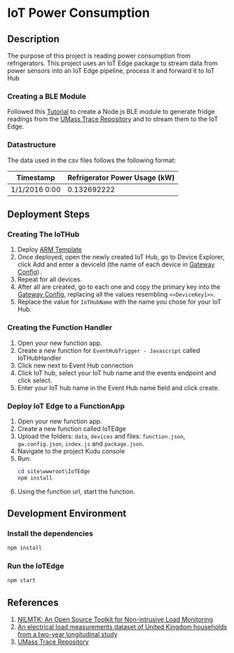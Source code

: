 # IoT Power Consumption

## Description

The purpose of this project is reading power consumption from refrigerators. This project uses an IoT Edge package to stream data from power sensors into an IoT Edge pipeline, process it and forward it to IoT Hub

### Creating a BLE Module

Followed this [Tutorial](https://docs.microsoft.com/en-us/azure/iot-hub/iot-hub-iot-edge-create-module-js) to create a Node.js BLE module to generate fridge readings from the [UMass Trace Repository](http://traces.cs.umass.edu/index.php/Smart/Smart) and to stream them to the IoT Edge.

### Datastructure

The data used in the csv files follows the following format:

| Timestamp     | Refrigerator Power Usage (kW) |
| ------------- | ----------------------------- |
| 1/1/2016 0:00 | 0.132692222                   |

## Deployment Steps

### Creating The IoTHub
1. Deploy [ARM Template](assets/deployment.json)
2. Once deployed, open the newly created IoT Hub, go to Device Explorer, click Add and enter a deviceId (the name of each device in [Gateway Config](gw.config.json)).
3. Repeat for all devices.
4. After all are created, go to each one and copy the primary key into the [Gateway Config](gw.config.json), replacing all the values resembling `<<DeviceKey1>>`.
5. Replace the value for `IoTHubName` with the name you chose for your IoT Hub.

### Creating the Function Handler
1. Open your new function app. 
2. Create a new function for `EventHubTrigger - Javascript` called IoTHubHandler
3. Click new next to Event Hub connection
4. Click IoT hub, select your IoT hub name and the events endpoint and click select.
5. Enter your IoT hub name in the Event Hub name field and click create.

### Deploy IoT Edge to a FunctionApp
1. Open your new function app.
2. Create a new function called IoTEdge
3. Upload the folders: `data`, `devices` and files: `function.json`, `gw.config.json`, `index.js` and `package.json`.
4. Navigate to the project Kudu console
5. Run:
    ```powershell
    cd site\wwwroot\IoTEdge
    npm install
    ```
6. Using the function url, start the function.

## Development Environment

### Install the dependencies
```bash
npm install
```
### Run the IoTEdge
```bash
npm start
```

## References

1. [NILMTK: An Open Source Toolkit for Non-intrusive Load Monitoring](https://arxiv.org/pdf/1404.3878.pdf)
2. [An electrical load measurements dataset of United Kingdom households from a two-year longitudinal study](https://www.nature.com/articles/sdata2016122)
3. [UMass Trace Repository](http://traces.cs.umass.edu/index.php/Smart/Smart)